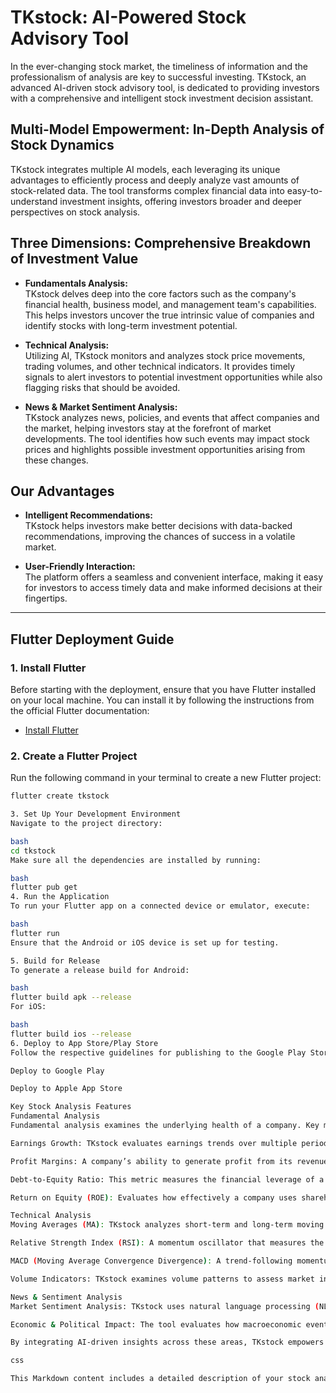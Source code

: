 # TKstock: AI-Powered Stock Advisory Tool

In the ever-changing stock market, the timeliness of information and the professionalism of analysis are key to successful investing. TKstock, an advanced AI-driven stock advisory tool, is dedicated to providing investors with a comprehensive and intelligent stock investment decision assistant.

## Multi-Model Empowerment: In-Depth Analysis of Stock Dynamics

TKstock integrates multiple AI models, each leveraging its unique advantages to efficiently process and deeply analyze vast amounts of stock-related data. The tool transforms complex financial data into easy-to-understand investment insights, offering investors broader and deeper perspectives on stock analysis.

## Three Dimensions: Comprehensive Breakdown of Investment Value

- **Fundamentals Analysis:**  
  TKstock delves deep into the core factors such as the company's financial health, business model, and management team's capabilities. This helps investors uncover the true intrinsic value of companies and identify stocks with long-term investment potential.

- **Technical Analysis:**  
  Utilizing AI, TKstock monitors and analyzes stock price movements, trading volumes, and other technical indicators. It provides timely signals to alert investors to potential investment opportunities while also flagging risks that should be avoided.

- **News & Market Sentiment Analysis:**  
  TKstock analyzes news, policies, and events that affect companies and the market, helping investors stay at the forefront of market developments. The tool identifies how such events may impact stock prices and highlights possible investment opportunities arising from these changes.

## Our Advantages

- **Intelligent Recommendations:**  
  TKstock helps investors make better decisions with data-backed recommendations, improving the chances of success in a volatile market.

- **User-Friendly Interaction:**  
  The platform offers a seamless and convenient interface, making it easy for investors to access timely data and make informed decisions at their fingertips.

---

## Flutter Deployment Guide

### 1. Install Flutter

Before starting with the deployment, ensure that you have Flutter installed on your local machine. You can install it by following the instructions from the official Flutter documentation:

- [Install Flutter](https://flutter.dev/docs/get-started/install)

### 2. Create a Flutter Project

Run the following command in your terminal to create a new Flutter project:

```bash
flutter create tkstock

3. Set Up Your Development Environment
Navigate to the project directory:

bash
cd tkstock
Make sure all the dependencies are installed by running:

bash
flutter pub get
4. Run the Application
To run your Flutter app on a connected device or emulator, execute:

bash
flutter run
Ensure that the Android or iOS device is set up for testing.

5. Build for Release
To generate a release build for Android:

bash
flutter build apk --release
For iOS:

bash
flutter build ios --release
6. Deploy to App Store/Play Store
Follow the respective guidelines for publishing to the Google Play Store or Apple App Store:

Deploy to Google Play

Deploy to Apple App Store

Key Stock Analysis Features
Fundamental Analysis
Fundamental analysis examines the underlying health of a company. Key metrics include:

Earnings Growth: TKstock evaluates earnings trends over multiple periods to predict potential future performance.

Profit Margins: A company’s ability to generate profit from its revenue is critical to understanding its financial health.

Debt-to-Equity Ratio: This metric measures the financial leverage of a company and helps assess the risk of its capital structure.

Return on Equity (ROE): Evaluates how effectively a company uses shareholders’ equity to generate profits.

Technical Analysis
Moving Averages (MA): TKstock analyzes short-term and long-term moving averages to assess market trends and potential buy/sell signals.

Relative Strength Index (RSI): A momentum oscillator that measures the speed and change of price movements. It helps identify overbought or oversold conditions in the market.

MACD (Moving Average Convergence Divergence): A trend-following momentum indicator that shows the relationship between two moving averages of a stock’s price.

Volume Indicators: TKstock examines volume patterns to assess market interest in a stock and the strength of a price move.

News & Sentiment Analysis
Market Sentiment Analysis: TKstock uses natural language processing (NLP) to assess the sentiment of news articles, social media, and financial reports. Positive or negative sentiment can indicate upcoming trends or reversals.

Economic & Political Impact: The tool evaluates how macroeconomic events and political decisions (e.g., interest rate changes, trade policies) could affect stock performance.

By integrating AI-driven insights across these areas, TKstock empowers investors with a comprehensive toolkit for making informed and timely investment decisions.

css

This Markdown content includes a detailed description of your stock analysis tool, the key features, and the st
